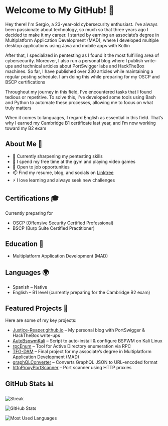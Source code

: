 # Welcome to My GitHub! 👋

Hey there! I'm Sergio, a 23-year-old cybersecurity enthusiast. I’ve always been passionate about technology, so much so that three years ago I decided to make it my career. I started by earning an associate’s degree in Multiplatform Application Development (MAD), where I developed multiple desktop applications using Java and mobile apps with Kotlin

After that, I specialized in pentesting as I found it the most fulfilling area of cybersecurity. Moreover, I also run a personal blog where I publish write-ups and technical articles about PortSwigger labs and HackTheBox machines. So far, I have published over 230 articles while maintaining a regular posting schedule. I am doing this while preparing for my OSCP and BSCP certifications 

Throughout my journey in this field, I’ve encountered tasks that I found tedious or repetitive. To solve this, I've developed some tools using Bash and Python to automate these processes, allowing me to focus on what truly matters

When it comes to languages, I regard English as essential in this field. That’s why I earned my Cambridge B1 certificate last year, and I’m now working toward my B2 exam

## About Me 🚀
- 🔭 Currently sharpening my pentesting skills
- 💪 I spend my free time at the gym and playing video games
- 💼 Open to job opportunities
- 📫 Find my resume, blog, and socials on [Linktree](https://linktr.ee/Justice_Reaper)
- ⚡ I love learning and always seek new challenges

## Certifications 🎓
Currently preparing for
- OSCP (Offensive Security Certified Professional)
- BSCP (Burp Suite Certified Practitioner)

## Education 📜
- Multiplatform Application Development (MAD)

## Languages 🌍
- Spanish – Native
- English – B1 level (currently preparing for the Cambridge B2 exam)

## Featured Projects 🌟
Here are some of my key projects:
- [Justice-Reaper.github.io](https://github.com/Justice-Reaper/Justice-Reaper.github.io) – My personal blog with PortSwigger & HackTheBox write-ups
- [AutoBspwmKali](https://github.com/Justice-Reaper/AutoBspwmKali.git) – Script to auto-install & configure BSPWM on Kali Linux
- [rpcEnum](https://github.com/Justice-Reaper/rpcEnum.git) – Tool for Active Directory enumeration via RPC
- [TFG-DAM](https://github.com/Justice-Reaper/TFG-DAM.git) – Final project for my associate’s degree in Multiplatform Application Development (MAD)
- [graphQLConverter](https://github.com/Justice-Reaper/graphQLConverter.git) – Converts GraphQL JSON to URL-encoded format
- [httpProxyPortScanner](https://github.com/Justice-Reaper/httpProxyPortScanner.git) – Port scanner using HTTP proxies

## GitHub Stats 📊

![Streak](https://github-readme-streak-stats.herokuapp.com/?user=Justice-Reaper&theme=radical)

![GitHub Stats](https://github-readme-stats.vercel.app/api?username=Justice-Reaper&show_icons=true&theme=radical)

![Most Used Languages](https://github-readme-stats.vercel.app/api/top-langs/?username=Justice-Reaper&layout=compact&theme=radical)
